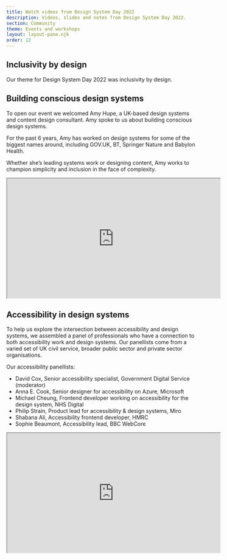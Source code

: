 ```yaml
---
title: Watch videos from Design System Day 2022
description: Videos, slides and notes from Design System Day 2022.
section: Community
theme: Events and workshops
layout: layout-pane.njk
order: 12
---
```


## Inclusivity by design

Our theme for Design System Day 2022 was inclusivity by design. <!-- Add something about what that means -->

## Building conscious design systems

To open our event we welcomed Amy Hupe, a UK-based design systems and content design consultant. Amy spoke to us about building conscious design systems.

For the past 6 years, Amy has worked on design systems for some of the biggest names around, including GOV.UK, BT, Springer Nature and Babylon Health.
 
Whether she’s leading systems work or designing content, Amy works to champion simplicity and inclusion in the face of complexity.

<iframe width="560" height="315" src="https://www.youtube.com/embed/25XuvRqbLEM" title="YouTube video player" allow="accelerometer; autoplay; clipboard-write; encrypted-media; gyroscope; picture-in-picture; web-share" allowfullscreen></iframe>

## Accessibility in design systems

To help us explore the intersection between accessibility and design systems, we assembled a panel of professionals who have a connection to both accessibility work and design systems. Our panellists come from a varied set of UK civil service, broader public sector and private sector organisations.
 
Our accessibility panellists:

- David Cox, Senior accessibility specialist, Government Digital Service (moderator)
- Anna E. Cook, Senior designer for accessibility on Azure, Microsoft
- Michael Cheung, Frontend developer working on accessibility for the design system, NHS Digital
- Philip Strain, Product lead for accessibility & design systems, Miro
- Shabana Ali, Accessibility frontend developer, HMRC
- Sophie Beaumont, Accessibility lead, BBC WebCore

<iframe width="560" height="315" src="https://www.youtube.com/embed/MYtgs7eW_Og" title="YouTube video player" allow="accelerometer; autoplay; clipboard-write; encrypted-media; gyroscope; picture-in-picture; web-share" allowfullscreen></iframe>
